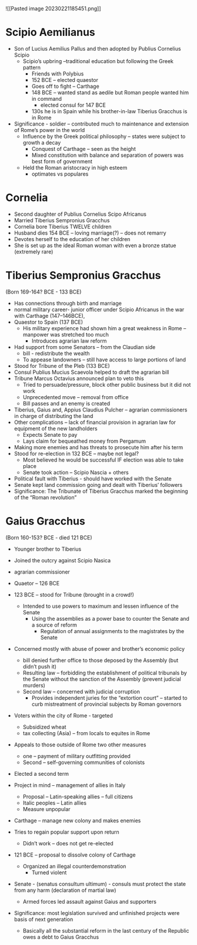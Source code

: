 ![[Pasted image 20230221185451.png]]

# Scipio Aemilianus
- Son of Lucius Aemilius Pallus and then adopted by Publius Cornelius Scipio  
	- Scipio’s upbring –traditional education but following the Greek pattern  
		- Friends with Polybius  
		- 152 BCE – elected quaestor  
		- Goes off to fight – Carthage  
		- 148 BCE – wanted stand as aedile but Roman people wanted him in command  
			- elected consul for 147 BCE  
		- 130s he is in Spain while his brother-in-law Tiberius Gracchus is in Rome
- Significance - soldier – contributed much to maintenance and extension of Rome’s power in the world  
	- Influence by the Greek political philosophy – states were subject to growth a decay  
		- Conquest of Carthage – seen as the height  
		- Mixed constitution with balance and separation of powers was best form of government  
	- Held the Roman aristocracy in high esteem  
		- optimates vs populares

# Cornelia
- Second daughter of Publius Cornelius Scipo Africanus  
- Married Tiberius Sempronius Gracchus  
- Cornelia bore Tiberius TWELVE children  
- Husband dies 154 BCE – loving marriage(?) – does not remarry  
- Devotes herself to the education of her children  
- She is set up as the ideal Roman woman with even a bronze statue (extremely rare)

# Tiberius Sempronius Gracchus
(Born 169-164? BCE - 133 BCE)
- Has connections through birth and marriage  
- normal military career- junior officer under Scipio Africanus in the war with Carthage (147–146BCE),  
- Quaestor to Spain (137 BCE)  
	- His military experience had shown him a great weakness in Rome – manpower was stretched too much  
		- Introduces agrarian law reform
- Had support from some Senators – from the Claudian side  
	- bill - redistribute the wealth  
	- To appease landowners – still have access to large portions of land  
- Stood for Tribune of the Pleb (133 BCE)  
- Consul Publius Mucius Scaevola helped to draft the agrarian bill  
- Tribune Marcus Octavius announced plan to veto this  
	- Tried to persuade/pressure, block other public business but it did not work  
	- Unprecedented move – removal from office  
	- Bill passes and an enemy is created
- Tiberius, Gaius and, Appius Claudius Pulcher – agrarian commissioners in charge of distributing the land  
- Other complications – lack of financial provision in agrarian law for equipment of the new  landholders  
	- Expects Senate to pay  
	- Lays claim for bequeathed money from Pergamum  
- Making more enemies and has threats to prosecute him after his term
- Stood for re-election in 132 BCE – maybe not legal?  
	- Most believed he would be successful IF election was able to take place  
	- Senate took action – Scipio Nascia + others  
- Political fault with Tiberius - should have worked with the Senate  
- Senate kept land commission going and dealt with Tiberius’ followers
- Significance: The Tribunate of Tiberius Gracchus marked the beginning of the “Roman revolution”

# Gaius Gracchus
(Born 160-153? BCE - died 121 BCE)
- Younger brother to Tiberius  
- Joined the outcry against Scipio Nasica  
- agrarian commissioner  
- Quaetor – 126 BCE  
- 123 BCE – stood for Tribune (brought in a crowd!)  
	- Intended to use powers to maximum and lessen influence of the Senate  
		- Using the assemblies as a power base to counter the Senate and a source of reform  
			- Regulation of annual assignments to the magistrates by the Senate
- Concerned mostly with abuse of power and brother’s economic policy  
	- bill denied further office to those deposed by the Assembly (but didn’t push it)  
	- Resulting law – forbidding the establishment of political tribunals by the Senate without the sanction of the Assembly (prevent judicial murders)  
	- Second law – concerned with judicial corruption  
		- Provides independent juries for the “extortion court” – started to curb mistreatment of provincial subjects by Roman governors
- Voters within the city of Rome - targeted 
	- Subsidized wheat  
	- tax collecting (Asia) – from locals to equites in Rome  
- Appeals to those outside of Rome two other measures  
	- one – payment of military outfitting provided  
	- Second – self-governing communities of colonists  
- Elected a second term  
- Project in mind – management of allies in Italy  
	- Proposal – Latin-speaking allies – full citizens  
	- Italic peoples – Latin allies  
	- Measure unpopular
- Carthage – manage new colony and makes enemies  
- Tries to regain popular support upon return  
	- Didn’t work – does not get re-elected  

- 121 BCE – proposal to dissolve colony of Carthage  
	- Organized an illegal counterdemonstration  
		- Turned violent  
- Senate - (senatus consultum ultimum) - consuls must protect the state from any harm (declaration of martial law)  
	- Armed forces led assault against Gaius and supporters

- Significance: most legislation survived and unfinished projects were basis of next generation  
	- Basically all the substantial reform in the last century of the Republic owes a debt to Gaius Gracchus